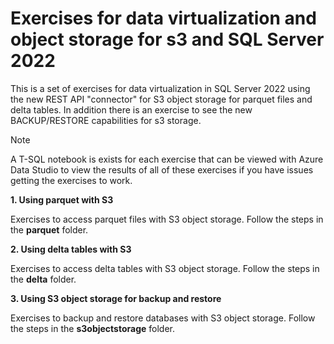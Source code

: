 # Exercises for data virtualization and object storage for s3 and SQL Server 2022

This is a set of exercises for data virtualization in SQL Server 2022 using the new REST API "connector" for S3 object storage for parquet files and delta tables. In addition there is an exercise to see the new BACKUP/RESTORE capabilities for s3 storage.

> [!NOTE]
A T-SQL notebook is exists for each exercise that can be viewed with Azure Data Studio to view the results of all of these exercises if you have issues getting the exercises to work.

**1. Using parquet with S3**

Exercises to access parquet files with S3 object storage. Follow the steps in the **parquet** folder.

**2. Using delta tables with S3**

Exercises to access delta tables with S3 object storage. Follow the steps in the **delta** folder.

**3. Using S3 object storage for backup and restore**

Exercises to backup and restore databases with S3 object storage. Follow the steps in the **s3objectstorage** folder.